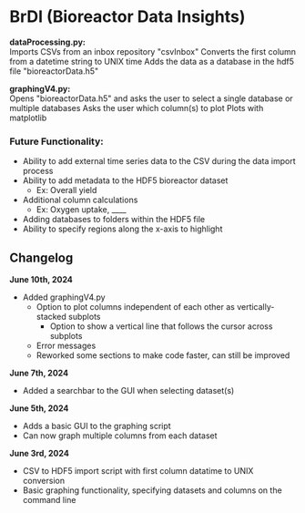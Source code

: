 # BrDI (Bioreactor Data Insights)
 
**dataProcessing.py:** \
Imports CSVs from an inbox repository "csvInbox"
Converts the first column from a datetime string to UNIX time
Adds the data as a database in the hdf5 file "bioreactorData.h5"

**graphingV4.py:** \
Opens "bioreactorData.h5" and asks the user to select a single database or multiple databases
Asks the user which column(s) to plot
Plots with matplotlib

### Future Functionality:
* Ability to add external time series data to the CSV during the data import process
* Ability to add metadata to the HDF5 bioreactor dataset
  * Ex: Overall yield
* Additional column calculations
  * Ex: Oxygen uptake, ____
 * Adding databases to folders within the HDF5 file
 * Ability to specify regions along the x-axis to highlight

## Changelog
**June 10th, 2024**
* Added graphingV4.py
  * Option to plot columns independent of each other as vertically-stacked subplots
    * Option to show a vertical line that follows the cursor across subplots
  * Error messages
  * Reworked some sections to make code faster, can still be improved


**June 7th, 2024**
* Added a searchbar to the GUI when selecting dataset(s)

**June 5th, 2024**
* Adds a basic GUI to the graphing script
* Can now graph multiple columns from each dataset

**June 3rd, 2024**
* CSV to HDF5 import script with first column datatime to UNIX conversion
* Basic graphing functionality, specifying datasets and columns on the command line
